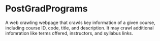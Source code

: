 # PostGradPrograms
A web crawling webpage that crawls key information of a given course, including course ID, code, title, and description. It may crawl additional infomration like terms offered, instructors, and syllabus links.

